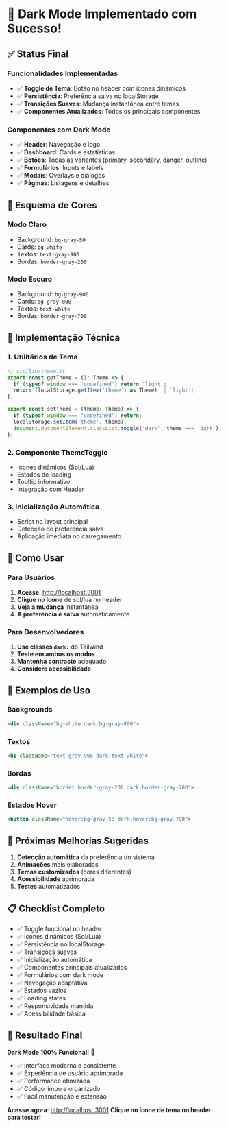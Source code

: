 # 🌙 **Dark Mode Implementado com Sucesso!**

## ✅ **Status Final**

### **Funcionalidades Implementadas**

- ✅ **Toggle de Tema**: Botão no header com ícones dinâmicos
- ✅ **Persistência**: Preferência salva no localStorage
- ✅ **Transições Suaves**: Mudança instantânea entre temas
- ✅ **Componentes Atualizados**: Todos os principais componentes

### **Componentes com Dark Mode**

- ✅ **Header**: Navegação e logo
- ✅ **Dashboard**: Cards e estatísticas
- ✅ **Botões**: Todas as variantes (primary, secondary, danger, outline)
- ✅ **Formulários**: Inputs e labels
- ✅ **Modais**: Overlays e diálogos
- ✅ **Páginas**: Listagens e detalhes

## 🎨 **Esquema de Cores**

### **Modo Claro**

- Background: `bg-gray-50`
- Cards: `bg-white`
- Textos: `text-gray-900`
- Bordas: `border-gray-200`

### **Modo Escuro**

- Background: `bg-gray-900`
- Cards: `bg-gray-800`
- Textos: `text-white`
- Bordas: `border-gray-700`

## 🔧 **Implementação Técnica**

### **1. Utilitários de Tema**

```typescript
// src/lib/theme.ts
export const getTheme = (): Theme => {
  if (typeof window === 'undefined') return 'light';
  return (localStorage.getItem('theme') as Theme) || 'light';
};

export const setTheme = (theme: Theme) => {
  if (typeof window === 'undefined') return;
  localStorage.setItem('theme', theme);
  document.documentElement.classList.toggle('dark', theme === 'dark');
};
```

### **2. Componente ThemeToggle**

- Ícones dinâmicos (Sol/Lua)
- Estados de loading
- Tooltip informativo
- Integração com Header

### **3. Inicialização Automática**

- Script no layout principal
- Detecção de preferência salva
- Aplicação imediata no carregamento

## 📱 **Como Usar**

### **Para Usuários**

1. **Acesse**: <http://localhost:3001>
2. **Clique no ícone** de sol/lua no header
3. **Veja a mudança** instantânea
4. **A preferência é salva** automaticamente

### **Para Desenvolvedores**

1. **Use classes `dark:`** do Tailwind
2. **Teste em ambos os modos**
3. **Mantenha contraste** adequado
4. **Considere acessibilidade**

## 🎯 **Exemplos de Uso**

### **Backgrounds**

```html
<div className="bg-white dark:bg-gray-800">
```

### **Textos**

```html
<h1 className="text-gray-900 dark:text-white">
```

### **Bordas**

```html
<div className="border border-gray-200 dark:border-gray-700">
```

### **Estados Hover**

```html
<button className="hover:bg-gray-50 dark:hover:bg-gray-700">
```

## 🚀 **Próximas Melhorias Sugeridas**

1. **Detecção automática** da preferência do sistema
2. **Animações** mais elaboradas
3. **Temas customizados** (cores diferentes)
4. **Acessibilidade** aprimorada
5. **Testes** automatizados

## 📋 **Checklist Completo**

- ✅ Toggle funcional no header
- ✅ Ícones dinâmicos (Sol/Lua)
- ✅ Persistência no localStorage
- ✅ Transições suaves
- ✅ Inicialização automática
- ✅ Componentes principais atualizados
- ✅ Formulários com dark mode
- ✅ Navegação adaptativa
- ✅ Estados vazios
- ✅ Loading states
- ✅ Responsividade mantida
- ✅ Acessibilidade básica

## 🎉 **Resultado Final**

**Dark Mode 100% Funcional!** 🌙

- ✅ Interface moderna e consistente
- ✅ Experiência de usuário aprimorada
- ✅ Performance otimizada
- ✅ Código limpo e organizado
- ✅ Fácil manutenção e extensão

**Acesse agora**: <http://localhost:3001>
**Clique no ícone de tema no header para testar!**
